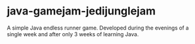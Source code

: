 # java-gamejam-jedijunglejam
A simple Java endless runner game. Developed during the evenings of a single week and after only 3 weeks of learning Java. 
